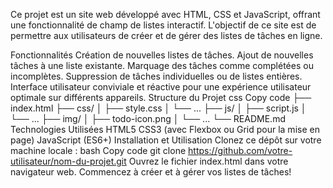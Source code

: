 Ce projet est un site web développé avec HTML, CSS et JavaScript, offrant une fonctionnalité de champ de listes interactif. L'objectif de ce site est de permettre aux utilisateurs de créer et de gérer des listes de tâches en ligne.

Fonctionnalités
Création de nouvelles listes de tâches.
Ajout de nouvelles tâches à une liste existante.
Marquage des tâches comme complétées ou incomplètes.
Suppression de tâches individuelles ou de listes entières.
Interface utilisateur conviviale et réactive pour une expérience utilisateur optimale sur différents appareils.
Structure du Projet
css
Copy code
├── index.html
├── css/
│   ├── style.css
│   └── ...
├── js/
│   ├── script.js
│   └── ...
├── img/
│   ├── todo-icon.png
│   └── ...
└── README.md
Technologies Utilisées
HTML5
CSS3 (avec Flexbox ou Grid pour la mise en page)
JavaScript (ES6+)
Installation et Utilisation
Clonez ce dépôt sur votre machine locale :
bash
Copy code
git clone https://github.com/votre-utilisateur/nom-du-projet.git
Ouvrez le fichier index.html dans votre navigateur web.
Commencez à créer et à gérer vos listes de tâches!


